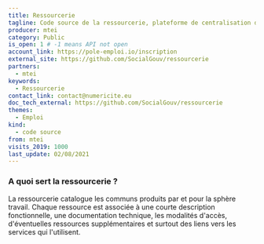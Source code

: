 ```yaml
---
title: Ressourcerie
tagline: Code source de la ressourcerie, plateforme de centralisation des communs pour les actions numériques de la sphère travail
producer: mtei
category: Public
is_open: 1 # -1 means API not open
account_link: https://pole-emploi.io/inscription
external_site: https://github.com/SocialGouv/ressourcerie
partners:
  - mtei
keywords:
  - Ressourcerie
contact_link: contact@numericite.eu
doc_tech_external: https://github.com/SocialGouv/ressourcerie
themes:
  - Emploi
kind:
  - code source
from: mtei
visits_2019: 1000
last_update: 02/08/2021
---
```


### A quoi sert la ressourcerie ?

La ressourcerie catalogue les communs produits par et pour la sphère travail. Chaque ressource est associée à une courte description fonctionnelle, une documentation technique, les modalités d'accès, d'éventuelles ressources supplémentaires et surtout des liens vers les services qui l'utilisent.
